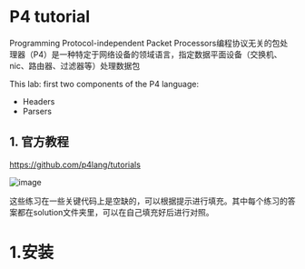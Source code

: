 # P4 tutorial

Programming Protocol-independent Packet Processors编程协议无关的包处理器（P4）是一种特定于网络设备的领域语言，指定数据平面设备（交换机、nic、路由器、过滤器等）处理数据包

This lab:  first two components of the P4 language: 
* Headers
* Parsers

## 1. 官方教程
https://github.com/p4lang/tutorials

![image](https://user-images.githubusercontent.com/58734009/194260467-ce81db56-04a3-4bc6-96b4-5cb2630eace3.png)

这些练习在一些关键代码上是空缺的，可以根据提示进行填充。其中每个练习的答案都在solution文件夹里，可以在自己填充好后进行对照。


# 1.安装
